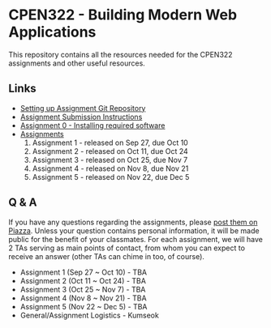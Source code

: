 # CPEN322 - Building Modern Web Applications

This repository contains all the resources needed for the CPEN322 assignments and other useful resources.

## Links

* [Setting up Assignment Git Repository](assignments/setup.md)
* [Assignment Submission Instructions](assignments/canvas-submission.md)
* [Assignment 0 - Installing required software](assignments/assignment-0.md)
* [Assignments](assignments)
    1. Assignment 1 - released on Sep 27, due Oct 10
    2. Assignment 2 - released on Oct 11, due Oct 24
    3. Assignment 3 - released on Oct 25, due Nov 7
    4. Assignment 4 - released on Nov 8, due Nov 21
    5. Assignment 5 - released on Nov 22, due Dec 5

## Q & A

If you have any questions regarding the assignments, please [post them on Piazza](https://piazza.com/class/kszjgsicx1m5np). Unless your question contains personal information, it will be made public for the benefit of your classmates. For each assignment, we will have 2 TAs serving as main points of contact, from whom you can expect to receive an answer (other TAs can chime in too, of course).

* Assignment 1 (Sep 27 ~ Oct 10) - TBA
* Assignment 2 (Oct 11 ~ Oct 24) - TBA
* Assignment 3 (Oct 25 ~ Nov 7) - TBA
* Assignment 4 (Nov 8 ~ Nov 21) - TBA
* Assignment 5 (Nov 22 ~ Dec 5) - TBA
* General/Assignment Logistics - Kumseok